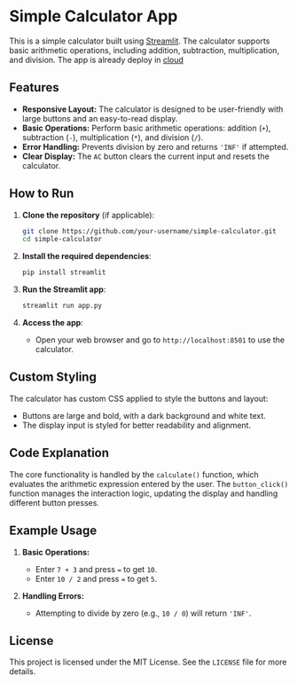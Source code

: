 # Simple Calculator App

This is a simple calculator built using [Streamlit](https://streamlit.io/). The calculator supports basic arithmetic operations, including addition, subtraction, multiplication, and division. The app is already deploy in [cloud](https://simplecalculatorr.streamlit.app/)

## Features

- **Responsive Layout:** The calculator is designed to be user-friendly with large buttons and an easy-to-read display.
- **Basic Operations:** Perform basic arithmetic operations: addition (`+`), subtraction (`-`), multiplication (`*`), and division (`/`).
- **Error Handling:** Prevents division by zero and returns `'INF'` if attempted.
- **Clear Display:** The `AC` button clears the current input and resets the calculator.

## How to Run

1. **Clone the repository** (if applicable):
    ```bash
    git clone https://github.com/your-username/simple-calculator.git
    cd simple-calculator
    ```

2. **Install the required dependencies**:
    ```bash
    pip install streamlit
    ```

3. **Run the Streamlit app**:
    ```bash
    streamlit run app.py
    ```

4. **Access the app**:
    - Open your web browser and go to `http://localhost:8501` to use the calculator.

## Custom Styling

The calculator has custom CSS applied to style the buttons and layout:
- Buttons are large and bold, with a dark background and white text.
- The display input is styled for better readability and alignment.

## Code Explanation

The core functionality is handled by the `calculate()` function, which evaluates the arithmetic expression entered by the user. The `button_click()` function manages the interaction logic, updating the display and handling different button presses.

## Example Usage

1. **Basic Operations:**
   - Enter `7 + 3` and press `=` to get `10`.
   - Enter `10 / 2` and press `=` to get `5`.

2. **Handling Errors:**
   - Attempting to divide by zero (e.g., `10 / 0`) will return `'INF'`.


## License

This project is licensed under the MIT License. See the `LICENSE` file for more details.
